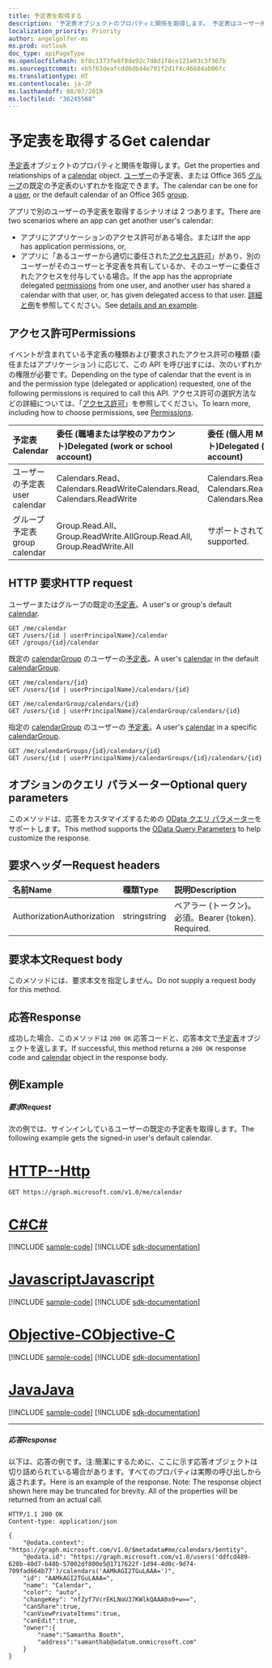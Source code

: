 ```yaml
---
title: 予定表を取得する
description: '予定表オブジェクトのプロパティと関係を取得します。 予定表はユーザー用にすることができます。 '
localization_priority: Priority
author: angelgolfer-ms
ms.prod: outlook
doc_type: apiPageType
ms.openlocfilehash: bf8c1373fe8f8de92c7d8d1f8ce121e03c3f367b
ms.sourcegitcommit: eb5f63deafcdd6db44e791f2d1f4c46604ab06fc
ms.translationtype: HT
ms.contentlocale: ja-JP
ms.lasthandoff: 08/07/2019
ms.locfileid: "36245588"
---
```

# <a name="get-calendar"></a><span data-ttu-id="6ac93-104">予定表を取得する</span><span class="sxs-lookup"><span data-stu-id="6ac93-104">Get calendar</span></span>

<span data-ttu-id="6ac93-105">[予定表](../resources/calendar.md)オブジェクトのプロパティと関係を取得します。</span><span class="sxs-lookup"><span data-stu-id="6ac93-105">Get the properties and relationships of a [calendar](../resources/calendar.md) object.</span></span> <span data-ttu-id="6ac93-106">[ユーザー](../resources/user.md)の予定表、または Office 365 [グループ](../resources/group.md)の既定の予定表のいずれかを指定できます。</span><span class="sxs-lookup"><span data-stu-id="6ac93-106">The calendar can be one for a [user](../resources/user.md), or the default calendar of an Office 365 [group](../resources/group.md).</span></span>

<span data-ttu-id="6ac93-107">アプリで別のユーザーの予定表を取得するシナリオは 2 つあります。</span><span class="sxs-lookup"><span data-stu-id="6ac93-107">There are two scenarios where an app can get another user's calendar:</span></span>

* <span data-ttu-id="6ac93-108">アプリにアプリケーションのアクセス許可がある場合。または</span><span class="sxs-lookup"><span data-stu-id="6ac93-108">If the app has application permissions, or,</span></span>
* <span data-ttu-id="6ac93-109">アプリに「あるユーザーから適切に委任された[アクセス許可](#permissions)」があり、別のユーザーがそのユーザーと予定表を共有しているか、そのユーザーに委任されたアクセスを付与している場合。</span><span class="sxs-lookup"><span data-stu-id="6ac93-109">If the app has the appropriate delegated [permissions](#permissions) from one user, and another user has shared a calendar with that user, or, has given delegated access to that user.</span></span> <span data-ttu-id="6ac93-110">[詳細と例](/graph/outlook-get-shared-events-calendars)を参照してください。</span><span class="sxs-lookup"><span data-stu-id="6ac93-110">See [details and an example](/graph/outlook-get-shared-events-calendars).</span></span>

## <a name="permissions"></a><span data-ttu-id="6ac93-111">アクセス許可</span><span class="sxs-lookup"><span data-stu-id="6ac93-111">Permissions</span></span>
<span data-ttu-id="6ac93-112">イベントが含まれている予定表の種類および要求されたアクセス許可の種類 (委任またはアプリケーション) に応じて、この API を呼び出すには、次のいずれかの権限が必要です。</span><span class="sxs-lookup"><span data-stu-id="6ac93-112">Depending on the type of calendar that the event is in and the permission type (delegated or application) requested, one of the following permissions is required to call this API.</span></span> <span data-ttu-id="6ac93-113">アクセス許可の選択方法などの詳細については、「[アクセス許可](/graph/permissions-reference)」を参照してください。</span><span class="sxs-lookup"><span data-stu-id="6ac93-113">To learn more, including how to choose permissions, see [Permissions](/graph/permissions-reference).</span></span>

| <span data-ttu-id="6ac93-114">予定表</span><span class="sxs-lookup"><span data-stu-id="6ac93-114">Calendar</span></span> | <span data-ttu-id="6ac93-115">委任 (職場または学校のアカウント)</span><span class="sxs-lookup"><span data-stu-id="6ac93-115">Delegated (work or school account)</span></span> | <span data-ttu-id="6ac93-116">委任 (個人用 Microsoft アカウント)</span><span class="sxs-lookup"><span data-stu-id="6ac93-116">Delegated (personal Microsoft account)</span></span> | <span data-ttu-id="6ac93-117">アプリケーション</span><span class="sxs-lookup"><span data-stu-id="6ac93-117">Application</span></span> |
|:-----|:-----|:-----|:-----|
| <span data-ttu-id="6ac93-118">ユーザーの予定表</span><span class="sxs-lookup"><span data-stu-id="6ac93-118">user calendar</span></span> | <span data-ttu-id="6ac93-119">Calendars.Read、Calendars.ReadWrite</span><span class="sxs-lookup"><span data-stu-id="6ac93-119">Calendars.Read, Calendars.ReadWrite</span></span> | <span data-ttu-id="6ac93-120">Calendars.Read、Calendars.ReadWrite</span><span class="sxs-lookup"><span data-stu-id="6ac93-120">Calendars.Read, Calendars.ReadWrite</span></span> | <span data-ttu-id="6ac93-121">Calendars.Read、Calendars.ReadWrite</span><span class="sxs-lookup"><span data-stu-id="6ac93-121">Calendars.Read, Calendars.ReadWrite</span></span> |
| <span data-ttu-id="6ac93-122">グループ予定表</span><span class="sxs-lookup"><span data-stu-id="6ac93-122">group calendar</span></span> | <span data-ttu-id="6ac93-123">Group.Read.All、Group.ReadWrite.All</span><span class="sxs-lookup"><span data-stu-id="6ac93-123">Group.Read.All, Group.ReadWrite.All</span></span> | <span data-ttu-id="6ac93-124">サポートされていません。</span><span class="sxs-lookup"><span data-stu-id="6ac93-124">Not supported.</span></span> | <span data-ttu-id="6ac93-125">サポートされていません。</span><span class="sxs-lookup"><span data-stu-id="6ac93-125">Not supported.</span></span> |


## <a name="http-request"></a><span data-ttu-id="6ac93-126">HTTP 要求</span><span class="sxs-lookup"><span data-stu-id="6ac93-126">HTTP request</span></span>
<!-- { "blockType": "ignored" } -->
<span data-ttu-id="6ac93-127">ユーザーまたはグループの既定の[予定表](../resources/calendar.md)。</span><span class="sxs-lookup"><span data-stu-id="6ac93-127">A user's or group's default [calendar](../resources/calendar.md).</span></span>
```http
GET /me/calendar
GET /users/{id | userPrincipalName}/calendar
GET /groups/{id}/calendar
```
<span data-ttu-id="6ac93-128">既定の [calendarGroup](../resources/calendargroup.md) のユーザーの[予定表](../resources/calendar.md)。</span><span class="sxs-lookup"><span data-stu-id="6ac93-128">A user's [calendar](../resources/calendar.md) in the default [calendarGroup](../resources/calendargroup.md).</span></span>
```http
GET /me/calendars/{id}
GET /users/{id | userPrincipalName}/calendars/{id}

GET /me/calendarGroup/calendars/{id}
GET /users/{id | userPrincipalName}/calendarGroup/calendars/{id}
```
<span data-ttu-id="6ac93-129">指定の [calendarGroup](../resources/calendargroup.md) のユーザーの [予定表](../resources/calendar.md)。</span><span class="sxs-lookup"><span data-stu-id="6ac93-129">A user's [calendar](../resources/calendar.md) in a specific [calendarGroup](../resources/calendargroup.md).</span></span>
```http
GET /me/calendarGroups/{id}/calendars/{id}
GET /users/{id | userPrincipalName}/calendarGroups/{id}/calendars/{id}
```
## <a name="optional-query-parameters"></a><span data-ttu-id="6ac93-130">オプションのクエリ パラメーター</span><span class="sxs-lookup"><span data-stu-id="6ac93-130">Optional query parameters</span></span>
<span data-ttu-id="6ac93-131">このメソッドは、応答をカスタマイズするための [OData クエリ パラメーター](https://developer.microsoft.com/graph/docs/concepts/query_parameters)をサポートします。</span><span class="sxs-lookup"><span data-stu-id="6ac93-131">This method supports the [OData Query Parameters](https://developer.microsoft.com/graph/docs/concepts/query_parameters) to help customize the response.</span></span>
## <a name="request-headers"></a><span data-ttu-id="6ac93-132">要求ヘッダー</span><span class="sxs-lookup"><span data-stu-id="6ac93-132">Request headers</span></span>
| <span data-ttu-id="6ac93-133">名前</span><span class="sxs-lookup"><span data-stu-id="6ac93-133">Name</span></span>       | <span data-ttu-id="6ac93-134">種類</span><span class="sxs-lookup"><span data-stu-id="6ac93-134">Type</span></span> | <span data-ttu-id="6ac93-135">説明</span><span class="sxs-lookup"><span data-stu-id="6ac93-135">Description</span></span>|
|:-----------|:------|:----------|
| <span data-ttu-id="6ac93-136">Authorization</span><span class="sxs-lookup"><span data-stu-id="6ac93-136">Authorization</span></span>  | <span data-ttu-id="6ac93-137">string</span><span class="sxs-lookup"><span data-stu-id="6ac93-137">string</span></span>  | <span data-ttu-id="6ac93-p105">ベアラー {トークン}。必須。</span><span class="sxs-lookup"><span data-stu-id="6ac93-p105">Bearer {token}. Required.</span></span> |

## <a name="request-body"></a><span data-ttu-id="6ac93-140">要求本文</span><span class="sxs-lookup"><span data-stu-id="6ac93-140">Request body</span></span>
<span data-ttu-id="6ac93-141">このメソッドには、要求本文を指定しません。</span><span class="sxs-lookup"><span data-stu-id="6ac93-141">Do not supply a request body for this method.</span></span>

## <a name="response"></a><span data-ttu-id="6ac93-142">応答</span><span class="sxs-lookup"><span data-stu-id="6ac93-142">Response</span></span>

<span data-ttu-id="6ac93-143">成功した場合、このメソッドは `200 OK` 応答コードと、応答本文で[予定表](../resources/calendar.md)オブジェクトを返します。</span><span class="sxs-lookup"><span data-stu-id="6ac93-143">If successful, this method returns a `200 OK` response code and [calendar](../resources/calendar.md) object in the response body.</span></span>
## <a name="example"></a><span data-ttu-id="6ac93-144">例</span><span class="sxs-lookup"><span data-stu-id="6ac93-144">Example</span></span>
##### <a name="request"></a><span data-ttu-id="6ac93-145">要求</span><span class="sxs-lookup"><span data-stu-id="6ac93-145">Request</span></span>
<span data-ttu-id="6ac93-146">次の例では、サインインしているユーザーの既定の予定表を取得します。</span><span class="sxs-lookup"><span data-stu-id="6ac93-146">The following example gets the signed-in user's default calendar.</span></span>

# <a name="httptabhttp"></a>[<span data-ttu-id="6ac93-147">HTTP</span><span class="sxs-lookup"><span data-stu-id="6ac93-147">--Http</span></span>](#tab/http)
<!-- {
  "blockType": "request",
  "name": "get_calendar"
}-->
```http
GET https://graph.microsoft.com/v1.0/me/calendar
```
# <a name="ctabcsharp"></a>[<span data-ttu-id="6ac93-148">C#</span><span class="sxs-lookup"><span data-stu-id="6ac93-148">C#</span></span>](#tab/csharp)
[!INCLUDE [sample-code](../includes/snippets/csharp/get-calendar-csharp-snippets.md)]
[!INCLUDE [sdk-documentation](../includes/snippets/snippets-sdk-documentation-link.md)]

# <a name="javascripttabjavascript"></a>[<span data-ttu-id="6ac93-149">Javascript</span><span class="sxs-lookup"><span data-stu-id="6ac93-149">Javascript</span></span>](#tab/javascript)
[!INCLUDE [sample-code](../includes/snippets/javascript/get-calendar-javascript-snippets.md)]
[!INCLUDE [sdk-documentation](../includes/snippets/snippets-sdk-documentation-link.md)]

# <a name="objective-ctabobjc"></a>[<span data-ttu-id="6ac93-150">Objective-C</span><span class="sxs-lookup"><span data-stu-id="6ac93-150">Objective-C</span></span>](#tab/objc)
[!INCLUDE [sample-code](../includes/snippets/objc/get-calendar-objc-snippets.md)]
[!INCLUDE [sdk-documentation](../includes/snippets/snippets-sdk-documentation-link.md)]

# <a name="javatabjava"></a>[<span data-ttu-id="6ac93-151">Java</span><span class="sxs-lookup"><span data-stu-id="6ac93-151">Java</span></span>](#tab/java)
[!INCLUDE [sample-code](../includes/snippets/java/get-calendar-java-snippets.md)]
[!INCLUDE [sdk-documentation](../includes/snippets/snippets-sdk-documentation-link.md)]

---

##### <a name="response"></a><span data-ttu-id="6ac93-152">応答</span><span class="sxs-lookup"><span data-stu-id="6ac93-152">Response</span></span>
<span data-ttu-id="6ac93-p106">以下は、応答の例です。注:簡潔にするために、ここに示す応答オブジェクトは切り詰められている場合があります。すべてのプロパティは実際の呼び出しから返されます。</span><span class="sxs-lookup"><span data-stu-id="6ac93-p106">Here is an example of the response. Note: The response object shown here may be truncated for brevity. All of the properties will be returned from an actual call.</span></span>
<!-- {
  "blockType": "response",
  "truncated": true,
  "@odata.type": "microsoft.graph.calendar"
} -->
```http
HTTP/1.1 200 OK
Content-type: application/json

{
    "@odata.context": "https://graph.microsoft.com/v1.0/$metadata#me/calendars/$entity",
    "@odata.id": "https://graph.microsoft.com/v1.0/users('ddfcd489-628b-40d7-b48b-57002df800e5@1717622f-1d94-4d0c-9d74-709fad664b77')/calendars('AAMkAGI2TGuLAAA=')",
    "id": "AAMkAGI2TGuLAAA=",
    "name": "Calendar",
    "color": "auto",
    "changeKey": "nfZyf7VcrEKLNoU37KWlkQAAA0x0+w==",
    "canShare":true,
    "canViewPrivateItems":true,
    "canEdit":true,
    "owner":{
        "name":"Samantha Booth",
        "address":"samanthab@adatum.onmicrosoft.com"
    }
}
```

<!-- uuid: 8fcb5dbc-d5aa-4681-8e31-b001d5168d79
2015-10-25 14:57:30 UTC -->
<!-- {
  "type": "#page.annotation",
  "description": "Get calendar",
  "keywords": "",
  "section": "documentation",
  "tocPath": "",
  "suppressions": [
  ]
}-->
